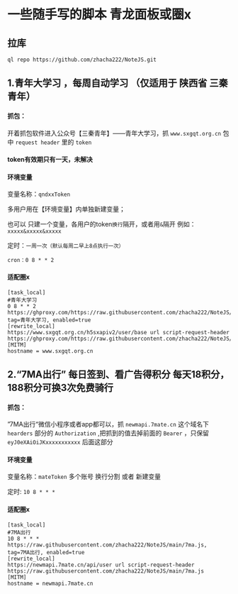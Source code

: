 # 一些随手写的脚本  青龙面板或圈x

## 拉库

```
ql repo https://github.com/zhacha222/NoteJS.git
```

## 1.青年大学习 ，每周自动学习 （仅适用于 陕西省 三秦青年）

#### 抓包：
开着抓包软件进入公众号【三秦青年】——青年大学习，抓 `www.sxgqt.org.cn` 包中 `request header` 里的 `token`
#### token有效期只有一天，未解决

#### 环境变量

变量名称：`qndxxToken`
 
 多用户用在【环境变量】内单独新建变量； 

 也可以 只建一个变量，各用户的token`换行`隔开，或者用`&`隔开 例如：`xxxxx&xxxxx&xxxxx`
 
 定时：`一周一次（默认每周二早上8点执行一次）`
 
 ```
 cron：0 8 * * 2 
 ```
 
 #### 适配圈x
 
 ```
 [task_local]
 #青年大学习
 0 8 * * 2 https://ghproxy.com/https://raw.githubusercontent.com/zhacha222/NoteJS/main/qndxx.js, tag=青年大学习, enabled=true
 [rewrite_local]
 https://www.sxgqt.org.cn/h5sxapiv2/user/base url script-request-header https://ghproxy.com/https://raw.githubusercontent.com/zhacha222/NoteJS/main/qndxx.js
 [MITM]
 hostname = www.sxgqt.org.cn
```

## 2.“7MA出行” 每日签到、看广告得积分  每天18积分，188积分可换3次免费骑行

#### 抓包：
”7MA出行“微信小程序或者app都可以，抓 `newmapi.7mate.cn` 这个域名下 `hearders` 部分的 `Authorization` ,把抓到的值去掉前面的 `Bearer` ，只保留 `eyJ0eXAiOiJKxxxxxxxxxxx` 后面这部分

#### 环境变量

 变量名称：`mateToken`   多个账号 换行分割 或者 新建变量

 定时: `10 8 * * *`
 
 
 #### 适配圈x
 
 ```
 [task_local]
 #7MA出行
 10 8 * * * https://raw.githubusercontent.com/zhacha222/NoteJS/main/7ma.js, tag=7MA出行, enabled=true
 [rewrite_local]
 https://newmapi.7mate.cn/api/user url script-request-header https://raw.githubusercontent.com/zhacha222/NoteJS/main/7ma.js
 [MITM]
 hostname = newmapi.7mate.cn
 ```



